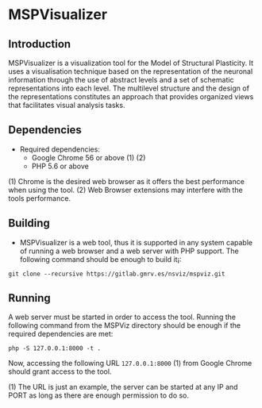 # MSPVisualizer

## Introduction
MSPVisualizer is a visualization tool for the Model of Structural Plasticity. It uses a visualisation technique  based on the representation of the neuronal information through the use of abstract levels and a set of schematic representations into each level. The multilevel structure and the design of the representations constitutes an approach that provides organized views that facilitates visual analysis tasks.

## Dependencies
- Required dependencies:
  - Google Chrome 56 or above (1) (2)
  - PHP 5.6 or above

(1) Chrome is the desired web browser as it offers the best performance when using the tool.
(2) Web Browser extensions may interfere with the tools performance.

## Building
- MSPVisualizer is a web tool, thus it is supported in any system capable of running a web browser and a web server with PHP support. The following command should be enough to build it¡:

```
git clone --recursive https://gitlab.gmrv.es/nsviz/mspviz.git
```

## Running
A web server must be started in order to access the tool. Running the following command from the MSPViz directory should be enough if the required dependencies are met:

```
php -S 127.0.0.1:8000 -t .
```

Now, accessing the following URL `127.0.0.1:8000` (1) from Google Chrome should grant access to the tool.

(1) The URL is just an example, the server can be started at any IP and PORT as long as there are enough permission to do so.
